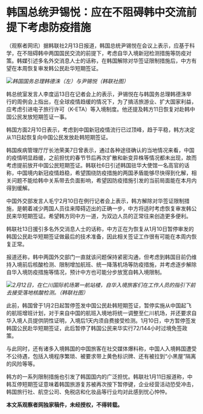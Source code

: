 # 韩国总统尹锡悦：应在不阻碍韩中交流前提下考虑防疫措施

（观察者网讯）据韩联社2月13日报道，韩国总统尹锡悦在会议上表示，应基于科学，在不阻碍韩中两国国民交流的前提下，考虑自华入境新冠检测措施等防疫对策。韩媒引述多名外交消息人士的话称，在韩国解除对华签证限制措施后，中方有望在本周恢复审发韩公民赴华短期签证。

![](https://inews.gtimg.com/newsapp_bt/0/15663275199/1000)_韩国国务总理韩德洙（左）与尹锡悦（韩联社图）_

韩总统室发言人李度运13日在记者会上的表示，尹锡悦在与韩国务总理韩德洙举行的周例会上指出，在全球疫情趋缓的情况下，为了搞活旅游业、扩大国家利益，应考虑引进电子旅行许可（K-ETA）等入境制度。他还提及韩方11日恢复对赴韩中国公民发放短期签证一事。

韩国方面2月10日表示，考虑到中国新冠疫情流行已过顶峰，趋于平稳，韩方决定从11日起恢复向中国公民发放赴韩短期签证。

韩国疾病管理厅厅长池荣美7日曾表示，通过各种途径确认的当地情况来看，中国的疫情明显趋缓，之前担忧的春节节后再次扩散和新变异株等情况都未出现，故而考虑提前放开中国公民短期签证。韩联社6日引述韩国驻华大使馆一名高官的话称，中国境内新冠疫情趋稳，希望围绕防疫措施的两国矛盾能够尽快得到化解，相关问题不能给韩中关系带去负面影响，希望因防疫措施引发的当前局面能在本月内得到缓解。

中国外交部发言人毛宁2月10日在例行记者会上表示，韩方解除对华签证限制措施，是朝着减少两国人员往来障碍迈出的正确一步，中方将适时考虑恢复审发韩公民来华短期签证。希望韩方同中方一道，为双边人员的正常往来创造更多便利。

韩联社13日援引多名外交消息人士的话称，中方正在为恢复从1月10日暂停审发的韩国公民赴华短期签证做最后的技术准备，因此相关签证工作很有可能在本周内恢复正常。

报道还称，韩中两国外交部门一直就该问题保持紧密沟通，但考虑到韩国目前仍维持入境前后核酸检测、限制增加航班、统一降落机场等防疫措施，并考虑逐步解除自华入境防疫措施等情况，预计中方也可能分步放宽自韩入境限制。

![](https://inews.gtimg.com/newsapp_bt/0/15663275201/1000)_2月12日，在仁川国际机场第一航站楼，自华入境旅客们在工作人员的指引下前去接受落地核酸检测。（韩联社图）_

此前，韩国曾于1月2日起暂停签发中国公民赴韩短期签证，暂停实施从中国起飞的航班增班计划，对于来自中国的航班入境地将统一调整至仁川机场，并还要求自华入境人员提供阴性证明，入境后1天内须自费接受检测。1月10日，中方暂停签发韩国公民赴华短期签证，此后暂停了韩国公民来华实行72/144小时过境免签政策。

与此同时，还有诸多入境韩国的中国旅客在社交媒体爆料称，中国人入境韩国遭受不公待遇，包括入境程序繁琐、被要求带上黄色标识牌、还有被拉到“小黑屋”隔离的风险等等。

韩方的一系列限制措施也引发了韩国国内的广泛担忧。韩联社1月11日报道称，中韩互停短期签证意味着韩国旅游复苏被再次按下暂停键，企业经营活动恐受冲击，韩国旅行社、航空公司、免税店和化妆品等行业均对此感到忧心忡忡。

**本文系观察者网独家稿件，未经授权，不得转载。**

